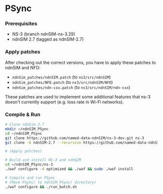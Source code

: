 PSync
=============

### Prerequisites

* NS-3 (branch ndnSIM-ns-3.29)
* ndnSIM 2.7 (tagged as ndnSIM-2.7)

### Apply patches

After checking out the correct versions, you have to apply these patches to ndnSIM and NFD:

- `ndnSim_patches/ndnSIM.patch` (to `ns3/src/ndnSIM`)
- `ndnSim_patches/NFD.patch` (to `ns3/src/ndnSIM/NFD`)
- `ndnSim_patches/ndn-cxx.patch` (to `ns3/src/ndnSIM/ndn-cxx`)

These patches are used to implement some additional features that ns-3 doesn't currently support (e.g. loss rate in Wi-Fi networks).

### Compile & Run

```bash
# Clone ndnSim 2.7
mkdir ~/ndnSIM_PSync
cd ~/ndnSIM_PSync
git clone https://github.com/named-data-ndnSIM/ns-3-dev.git ns-3
git clone -b ndnSIM-2.7 --recursive https://github.com/named-data-ndnSIM/ndnSIM ns-3/src/ndnSIM

# (Apply patches)

# Build and install NS-3 and ndnSIM
cd ~/ndnSIM_PSync/ns-3
./waf configure -d optimized && ./waf && sudo ./waf install

# Compile and run PSync
# (Move PSyhc/ to ndnSIM_PSync/ directory)
./waf configure && ./run_batch.sh
```
